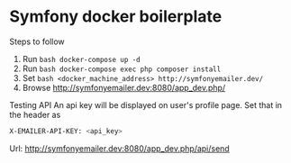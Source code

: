 Symfony docker boilerplate
==========================

Steps to follow

1. Run ```bash docker-compose up -d ```
2. Run ```bash docker-compose exec php composer install ```
3. Set ```bash <docker_machine_address> http://symfonyemailer.dev/ ```
4. Browse http://symfonyemailer.dev:8080/app_dev.php/


Testing API
An api key will be displayed on user's profile page. Set that in the header as

```bash
X-EMAILER-API-KEY: <api_key>
```

Url: http://symfonyemailer.dev:8080/app_dev.php/api/send

